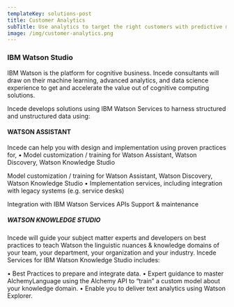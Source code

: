 ```yaml
---
templateKey: solutions-post
title: Customer Analytics
subTitle: Use analytics to target the right customers with predictive modeling.
image: /img/customer-analytics.png
---
```

### IBM Watson Studio

IBM Watson is the platform for cognitive business. Incede consultants will draw on their machine learning, advanced analytics, and data science experience to get and accelerate the value out of cognitive computing solutions.

Incede develops solutions using IBM Watson Services to harness structured and unstructured data using:

#### WATSON ASSISTANT

Incede can help you with design and implementation using proven practices for, • Model customization / training for Watson Assistant, Watson Discovery, Watson Knowledge Studio

Model customization / training for Watson Assistant, Watson Discovery, Watson Knowledge Studio • Implementation services, including integration with legacy systems (e.g. service desks)

Integration with IBM Watson Services APIs Support & maintenance

##### WATSON KNOWLEDGE STUDIO

Incede will guide your subject matter experts and developers on best practices to teach Watson the linguistic nuances & knowledge domains of your team, your department, your organization and your industry. Incede Services for IBM Watson Knowledge Studio includes:

• Best Practices to prepare and integrate data. • Expert guidance to master AlchemyLanguage using the Alchemy API to “train” a custom model about your knowledge domain.
• Enable you to deliver text analytics using Watson Explorer.
